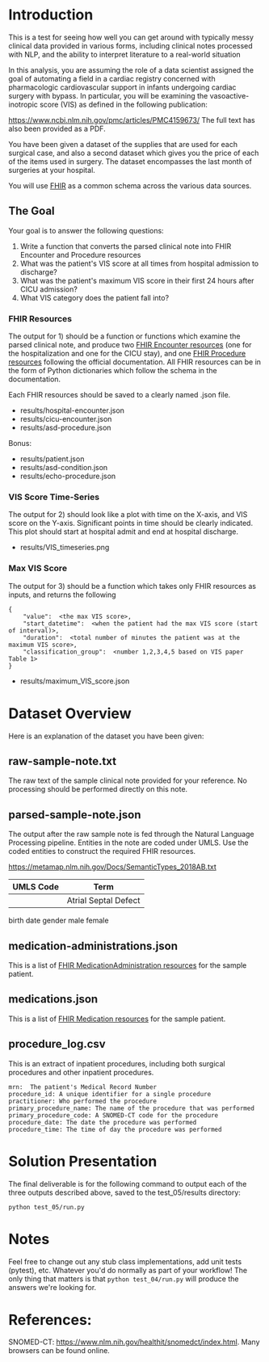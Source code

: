 # Introduction
This is a test for seeing how well you can get around with typically messy clinical data provided in various forms, including clinical notes processed with NLP, and the ability to interpret literature to a real-world situation

In this analysis, you are assuming the role of a data scientist assigned the goal of automating a field in a cardiac registry concerned with pharmacologic cardiovascular support in infants undergoing cardiac surgery with bypass.  In particular, you will be examining the vasoactive-inotropic score (VIS) as defined in the following publication:

https://www.ncbi.nlm.nih.gov/pmc/articles/PMC4159673/
The full text has also been provided as a PDF.

You have been given a dataset of the supplies that are used for each surgical case, and also a second dataset which gives you the price of each of the items used in surgery. The dataset encompasses the last month of surgeries at your hospital.

You will use [FHIR](https://www.hl7.org/fhir) as a common schema across the various data sources.

## The Goal
Your goal is to answer the following questions:

 1. Write a function that converts the parsed clinical note into FHIR Encounter and Procedure resources
 2. What was the patient's VIS score at all times from hospital admission to discharge?
 3. What was the patient's maximum VIS score in their first 24 hours after CICU admission?
 4. What VIS category does the patient fall into?

### FHIR Resources
The output for 1) should be a function or functions which examine the parsed clinical note, and produce two [FHIR Encounter resources](https://www.hl7.org/fhir/encounter.html) (one for the hospitalization and one for the CICU stay), and one [FHIR Procedure resources](https://www.hl7.org/fhir/procedure.html) following the official documentation.  All FHIR resources can be in the form of Python dictionaries which follow the schema in the documentation.

Each FHIR resources should be saved to a clearly named .json file.

* results/hospital-encounter.json
* results/cicu-encounter.json
* results/asd-procedure.json

Bonus:
* results/patient.json
* results/asd-condition.json
* results/echo-procedure.json


### VIS Score Time-Series
The output for 2) should look like a plot with time on the X-axis, and VIS score on the Y-axis.  Significant points in time should be clearly indicated.  This plot should start at hospital admit and end at hospital discharge.

* results/VIS_timeseries.png

### Max VIS Score
The output for 3) should be a function which takes only FHIR resources as inputs, and returns the following
```
{
    "value":  <the max VIS score>,
    "start_datetime":  <when the patient had the max VIS score (start of interval)>,
    "duration":  <total number of minutes the patient was at the maximum VIS score>,
    "classification_group":  <number 1,2,3,4,5 based on VIS paper Table 1>
}
```
* results/maximum_VIS_score.json

# Dataset Overview
Here is an explanation of the dataset you have been given:


## raw-sample-note.txt
The raw text of the sample clinical note provided for your reference.  No processing should be performed directly on this note.

## parsed-sample-note.json
The output after the raw sample note is fed through the Natural Language Processing pipeline.  Entities in the note are coded under UMLS.  Use the coded entities to construct the required FHIR resources.

https://metamap.nlm.nih.gov/Docs/SemanticTypes_2018AB.txt


| UMLS Code | Term |
|---|---|
|   | Atrial Septal Defect |

birth date
gender
male
female


## medication-administrations.json
This is a list of [FHIR MedicationAdministration resources](https://www.hl7.org/fhir/medicationadministration.html) for the sample patient.

## medications.json
This is a list of [FHIR Medication resources](https://www.hl7.org/fhir/medication.html) for the sample patient.

## procedure_log.csv
This is an extract of inpatient procedures, including both surgical procedures and other inpatient procedures.

```
mrn:  The patient's Medical Record Number
procedure_id: A unique identifier for a single procedure
practitioner: Who performed the procedure
primary_procedure_name: The name of the procedure that was performed
primary_procedure_code: A SNOMED-CT code for the procedure
procedure_date: The date the procedure was performed
procedure_time: The time of day the procedure was performed
```


# Solution Presentation
The final deliverable is for the following command to output each of the three outputs described above, saved to the test_05/results directory:
```
python test_05/run.py
```

# Notes
Feel free to change out any stub class implementations, add unit tests (pytest), etc. Whatever 
you'd do normally as part of your workflow! The only thing that matters is that `python test_04/run.py`
will produce the answers we're looking for.


# References:
SNOMED-CT:  https://www.nlm.nih.gov/healthit/snomedct/index.html.  Many browsers can be found online.
